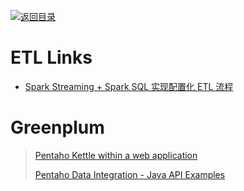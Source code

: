 [![返回目录](https://user-images.githubusercontent.com/5803001/38079637-ff0abcf0-3371-11e8-9b76-ad651620afc7.jpg)](https://github.com/wxyyxc1992/Awesome-Links)

# ETL Links

* [Spark Streaming + Spark SQL 实现配置化 ETL 流程](http://www.jianshu.com/p/cd26a413cbd4)

# Greenplum

> [Pentaho Kettle within a web application](https://labs.consol.de/de/application%20server/kettle/2012/03/26/pentaho-kettle-within-a-web-application.html)
>
> [Pentaho Data Integration - Java API Examples](http://wiki.pentaho.com/display/EAI/Pentaho+Data+Integration+-+Java+API+Examples)
